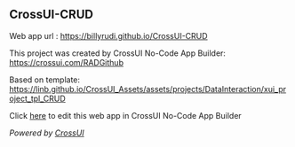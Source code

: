 ## CrossUI-CRUD
Web app url : https://billyrudi.github.io/CrossUI-CRUD

This project was created by CrossUI No-Code App Builder: https://crossui.com/RADGithub

Based on template: https://linb.github.io/CrossUI_Assets/assets/projects/DataInteraction/xui_project_tpl_CRUD

Click [here](https://crossui.com/RADGithub/#!from=github&owner=billyrudi&repo=CrossUI-CRUD) to edit this web app in CrossUI No-Code App Builder

<i>Powered by [CrossUI](https://crossui.com)</i>
